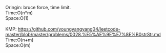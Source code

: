 Oringin: bruce force, time limit.
</br> 
Time:O(n*m)
</br>
Space:O(1)
</br>
</br>
KMP: https://github.com/youngyangyang04/leetcode-master/blob/master/problems/0028.%E5%AE%9E%E7%8E%B0strStr.md
</br>
Time:O(n+m)
</br>
Space:O(m)


